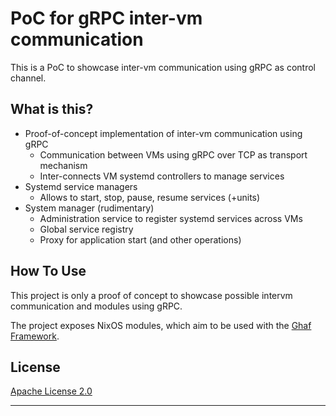
# PoC for gRPC inter-vm communication

This is a PoC to showcase inter-vm communication using gRPC as control
channel.

## What is this?

* Proof-of-concept implementation of inter-vm communication using gRPC
  - Communication between VMs using gRPC over TCP as transport mechanism
  - Inter-connects VM systemd controllers to manage services
* Systemd service managers
  - Allows to start, stop, pause, resume services (+units)
* System manager (rudimentary)
  - Administration service to register systemd services across VMs
  - Global service registry
  - Proxy for application start (and other operations)

## How To Use

This project is only a proof of concept to showcase possible intervm communication
and modules using gRPC.

The project exposes NixOS modules, which aim to be used with the [Ghaf Framework](https://github.com/mbssrc/ghaf/tree/givc-test).

## License

[Apache License 2.0](https://spdx.org/licenses/Apache-2.0.html)

---
